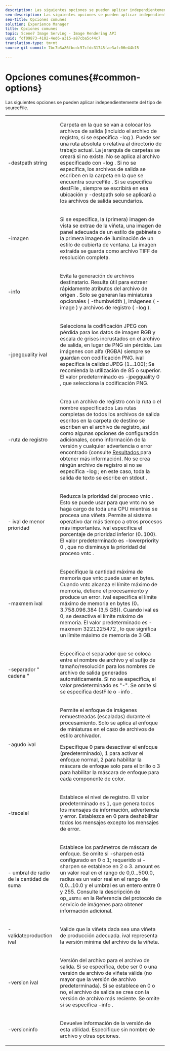 ```yaml
---
description: Las siguientes opciones se pueden aplicar independientemente del tipo de sourceFile.
seo-description: Las siguientes opciones se pueden aplicar independientemente del tipo de sourceFile.
seo-title: Opciones comunes
solution: Experience Manager
title: Opciones comunes
topic: Scene7 Image Serving - Image Rendering API
uuid: fdf09873-4102-4ed6-a315-a87cba5c44c7
translation-type: tm+mt
source-git-commit: 7bc7b3a86fbcdc57cfdc31745fae3afc06e44b15

---
```



# Opciones comunes{#common-options}

Las siguientes opciones se pueden aplicar independientemente del tipo de sourceFile.

<table id="simpletable_3BFC3737C891411D84405CEEF6B19542"> 
 <tr class="strow"> 
  <td class="stentry"> <p> <span class="codeph"> -destpath <span class="varname"> string </span></span> </p> </td> 
  <td class="stentry"> <p>Carpeta en la que se van a colocar los archivos de salida (incluido el archivo de registro, si se especifica <span class="codeph"> -log </span> ). Puede ser una ruta absoluta o relativa al directorio de trabajo actual. La jerarquía de carpetas se creará si no existe. No se aplica al archivo especificado con <span class="codeph"> -log </span>. Si no se especifica, los archivos de salida se escriben en la carpeta en la que se encuentra <span class="varname"> sourceFile </span> . Si se especifica <span class="varname"> destFile </span> , siempre se escribirá en esa ubicación y <span class="codeph"> -destpath </span> solo se aplicará a los archivos de salida secundarios. </p> </td> 
 </tr> 
 <tr class="strow"> 
  <td class="stentry"> <p> <span class="codeph"> -imagen </span> </p> </td> 
  <td class="stentry"> <p>Si se especifica, la (primera) imagen de vista se extrae de la viñeta, una imagen de panel adecuada de un estilo de gabinete o la primera imagen de iluminación de un estilo de cubierta de ventana. La imagen extraída se guarda como archivo TIFF de resolución completa. </p> </td> 
 </tr> 
 <tr class="strow"> 
  <td class="stentry"> <p> <span class="codeph"> -info </span> </p> </td> 
  <td class="stentry"> <p>Evita la generación de archivos destinatario. Resulta útil para extraer rápidamente atributos del <span class="varname"> archivo de origen </span>. Solo se generan las miniaturas opcionales ( <span class="codeph"> -thumbwidth </span>), imágenes ( <span class="codeph"> -image </span>) y archivos de registro ( <span class="codeph"> -log </span>). </p> </td> 
 </tr> 
 <tr class="strow"> 
  <td class="stentry"> <p> <span class="codeph"> -jpegquality <span class="varname"> ival </span></span> </p> </td> 
  <td class="stentry"> <p>Selecciona la codificación JPEG con pérdida para los datos de imagen RGB y escala de grises incrustados en el archivo de salida, en lugar de PNG sin pérdida. Las imágenes con alfa (RGBA) siempre se guardan con codificación PNG. <span class="varname"> ival </span> especifica la calidad JPEG (1...100); Se recomienda la utilización de 85 o superior. El valor predeterminado es <span class="codeph"> -jpegquality 0 </span>, que selecciona la codificación PNG. </p> </td> 
 </tr> 
 <tr class="strow"> 
  <td class="stentry"> <p> <span class="codeph"> -ruta de registro <span class="varname"> </span></span> </p> </td> 
  <td class="stentry"> <p>Crea un archivo de registro con la ruta o el nombre especificados Las rutas completas de todos los archivos de salida escritos en la carpeta de destino se escriben en el archivo de registro, así como algunas opciones de configuración adicionales, como información de la versión y cualquier advertencia o error encontrado (consulte <a href="../../../../ir-api/vntc/utilities/c-ir-vignette-converter-vntc/r-ir-output.md#reference-c51e30b721eb416bb646089f0ac045c5" type="reference" format="dita" scope="local"> Resultados </a> para obtener más información). No se crea ningún archivo de registro si no se especifica <span class="codeph"> -log </span> ; en este caso, toda la salida de texto se escribe en <span class="codeph"> stdout </span>. </p> </td> 
 </tr> 
 <tr class="strow"> 
  <td class="stentry"> <p> <span class="codeph"> - <span class="varname"> ival de menor prioridad </span></span> </p> </td> 
  <td class="stentry"> <p>Reduzca la prioridad del <span class="filepath"> proceso vntc </span> . Esto se puede usar para que <span class="filepath"> vntc </span> no se haga cargo de toda una CPU mientras se procesa una viñeta. Permite al sistema operativo dar más tiempo a otros procesos más importantes. <span class="varname"> ival </span> especifica el porcentaje de prioridad inferior (0..100). El valor predeterminado es <span class="codeph"> -lowerpriority 0 </span>, que no disminuye la prioridad del <span class="filepath"> proceso vntc </span> . </p> </td> 
 </tr> 
 <tr class="strow"> 
  <td class="stentry"> <p> <span class="codeph"> -maxmem <span class="varname"> ival </span></span> </p> </td> 
  <td class="stentry"> <p>Especifique la cantidad máxima de memoria que <span class="filepath"> vntc </span> puede usar en bytes. Cuando <span class="filepath"> vntc </span> alcanza el límite máximo de memoria, detiene el procesamiento y produce un error. <span class="varname"> ival </span> especifica el límite máximo de memoria en bytes (0.. 3.758.096.384 (3,5 GB)). Cuando <span class="varname"> ival </span> es 0, se desactiva el límite máximo de memoria. El valor predeterminado es <span class="codeph"> -maxmem 3221225472 </span>, lo que significa un límite máximo de memoria de 3 GB. </p> </td> 
 </tr> 
 <tr class="strow"> 
  <td class="stentry"> <p> <span class="codeph"> -separador " <span class="varname"> cadena </span>" </span> </p> </td> 
  <td class="stentry"> <p>Especifica el separador que se coloca entre el nombre de archivo y el sufijo de tamaño/resolución para los nombres de archivo de salida generados automáticamente. Si no se especifica, el valor predeterminado es "-". Se omite si se especifica <span class="varname"> destFile </span> o <span class="codeph"> -info </span> . </p> </td> 
 </tr> 
 <tr class="strow"> 
  <td class="stentry"> <p> <span class="codeph"> -agudo <span class="varname"> ival </span></span> </p> </td> 
  <td class="stentry"> <p>Permite el enfoque de imágenes remuestreadas (escaladas) durante el procesamiento. Solo se aplica al enfoque de miniaturas en el caso de archivos de estilo archivador. </p> <p>Especifique 0 para desactivar el enfoque (predeterminado), 1 para activar el enfoque normal, 2 para habilitar la máscara de enfoque solo para el brillo o 3 para habilitar la máscara de enfoque para cada componente de color. </p> </td> 
 </tr> 
 <tr class="strow"> 
  <td class="stentry"> <p> <span class="codeph"> -tracelel </span> </p> </td> 
  <td class="stentry"> <p>Establece el nivel de registro. El valor predeterminado es 1, que genera todos los mensajes de información, advertencia y error. Establezca en 0 para deshabilitar todos los mensajes excepto los mensajes de error. </p> </td> 
 </tr> 
 <tr class="strow"> 
  <td class="stentry"> <p> <span class="codeph"> - <span class="varname"> umbral de radio de la cantidad </span><span class="varname"> de suma </span><span class="varname"> </span></span> </p> </td> 
  <td class="stentry"> <p>Establece los parámetros de máscara de enfoque. Se omite si <span class="codeph"> -sharpen </span> está configurado en 0 o 1; requerido si <span class="codeph"> -sharpen </span> se establece en 2 o 3. <span class="varname"> amount </span> es un valor real en el rango de 0,0...500.0, <span class="varname"> radius </span> es un valor real en el rango de 0,0...10.0 y <span class="varname"> el umbral </span> es un entero entre 0 y 255. Consulte la descripción de <span class="codeph"> op_usm= </span> en la Referencia del protocolo de servicio de imágenes para obtener información adicional. </p> </td> 
 </tr> 
 <tr class="strow"> 
  <td class="stentry"> <p> <span class="codeph"> -validateproduction <span class="varname"> ival </span></span> </p> </td> 
  <td class="stentry"> <p>Valide que la viñeta dada sea una viñeta de producción adecuada. <span class="varname"> ival </span> representa la versión mínima del archivo de la viñeta. </p> </td> 
 </tr> 
 <tr class="strow"> 
  <td class="stentry"> <p> <span class="codeph"> -version <span class="varname"> ival </span></span> </p> </td> 
  <td class="stentry"> <p>Versión del archivo para el archivo de salida. Si se especifica, debe ser 0 o una versión de archivo de viñeta válida (no mayor que la versión de archivo predeterminada). Si se establece en 0 o no, el archivo de salida se crea con la versión de archivo más reciente. Se omite si se especifica <span class="codeph"> -info </span> . </p> </td> 
 </tr> 
 <tr class="strow"> 
  <td class="stentry"> <p> <span class="codeph"> -versioninfo </span> </p> </td> 
  <td class="stentry"> <p>Devuelve información de la versión de esta utilidad. Especifique sin nombre de archivo y otras opciones. </p> </td> 
 </tr> 
</table>

